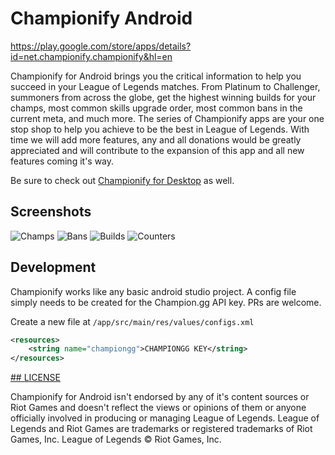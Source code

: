 # Championify Android

https://play.google.com/store/apps/details?id=net.championify.championify&hl=en

Championify for Android brings you the critical information to help you succeed in your League of Legends matches. From Platinum to Challenger, summoners from across the globe, get the highest winning builds for your champs, most common skills upgrade order, most common bans in the current meta, and much more. The series of Championify apps are your one stop shop to help you achieve to be the best in League of Legends.
With time we will add more features, any and all donations would be greatly appreciated and will contribute to the expansion of this app and all new features coming it's way.

Be sure to check out [Championify for Desktop](https://github.com/dustinblackman/Championify) as well.

## Screenshots

![Champs](https://lh3.googleusercontent.com/1LOg7dt07O6Cjcwa-3SVX9o-5bK5G4HCLJoBg1m5jxhkQE6B5ISXjH6F-gp5pZ5tlsjk=h250-rw)
![Bans](https://lh3.googleusercontent.com/ibXv7DZCyE3_z0rxPQCNi8xjzWGW58u01A5-pnD9KIHHlDY_K6ke0g3Jm-aVCwnY1Js=h250-rw)
![Builds](https://lh3.googleusercontent.com/vOT8FXhqjB6UNDMHvcfa9KkYl5t1QuEwsLdSdBV-YoKAPc-xdxYopyig-nzH61xJjvI3=h250-rw)
![Counters](https://lh3.googleusercontent.com/NAFw7AxCmHAGPBNBDbPsz39K-KM9C39Y624Jhz3-NV7OFKzEEymycCfKdqZ3SsmYiqk=h250-rw)

## Development

Championify works like any basic android studio project. A config file simply needs to be created for the Champion.gg API key. PRs are welcome.

Create a new file at `/app/src/main/res/values/configs.xml`

```xml
<resources>
    <string name="championgg">CHAMPIONGG KEY</string>
</resources>
```

[## LICENSE](LICENSE)

Championify for Android isn't endorsed by any of it's content sources or Riot Games and doesn't reflect the views or opinions of them or anyone officially involved in producing or managing League of Legends. League of Legends and Riot Games are trademarks or registered trademarks of Riot Games, Inc. League of Legends © Riot Games, Inc.